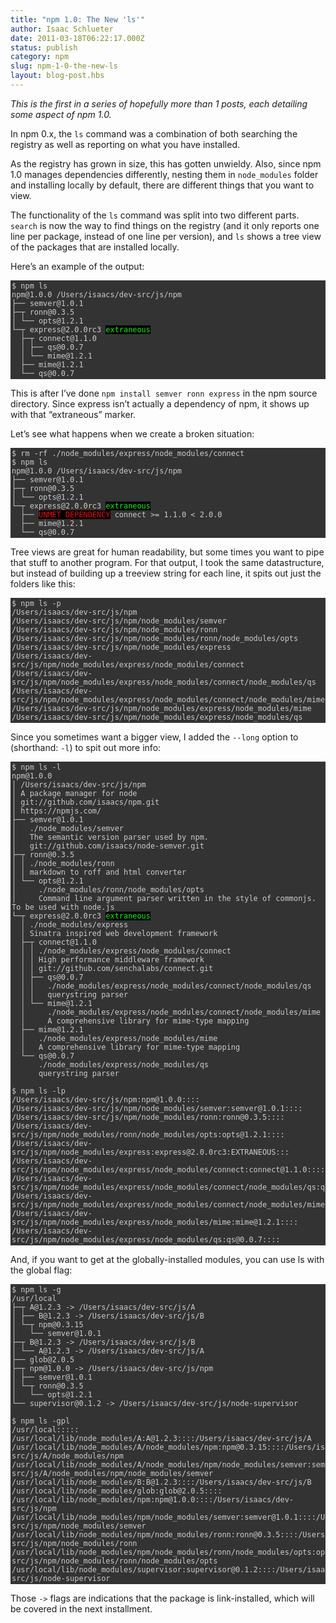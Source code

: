 ```yaml
---
title: "npm 1.0: The New 'ls'"
author: Isaac Schlueter
date: 2011-03-18T06:22:17.000Z
status: publish
category: npm
slug: npm-1-0-the-new-ls
layout: blog-post.hbs
---
```


<p><em>This is the first in a series of hopefully more than 1 posts, each detailing some aspect of npm 1.0.</em></p>

<p>In npm 0.x, the <code>ls</code> command was a combination of both searching the registry as well as reporting on what you have installed.</p>

<p>As the registry has grown in size, this has gotten unwieldy.  Also, since npm 1.0 manages dependencies differently, nesting them in <code>node_modules</code> folder and installing locally by default, there are different things that you want to view.</p>

<p>The functionality of the <code>ls</code> command was split into two different parts.  <code>search</code> is now the way to find things on the registry (and it only reports one line per package, instead of one line per version), and <code>ls</code> shows a tree view of the packages that are installed locally.</p>

<p>Here&#8217;s an example of the output:</p>

<pre style="background:#333;color:#ccc;overflow:auto;padding:2px;"><code>$ npm ls
npm@1.0.0 /Users/isaacs/dev-src/js/npm
├── semver@1.0.1 
├─┬ ronn@0.3.5 
│ └── opts@1.2.1 
└─┬ express@2.0.0rc3 <span style="background:#000;color:#0f0;">extraneous</span> 
  ├─┬ connect@1.1.0 
  │ ├── qs@0.0.7 
  │ └── mime@1.2.1 
  ├── mime@1.2.1 
  └── qs@0.0.7
</code></pre>

<p>This is after I&#8217;ve done <code>npm install semver ronn express</code> in the npm source directory.  Since express isn&#8217;t actually a dependency of npm, it shows up with that &#8220;extraneous&#8221; marker.</p>

<p>Let&#8217;s see what happens when we create a broken situation:</p>

<pre style="background:#333;color:#ccc;overflow:auto;padding:2px;"><code>$ rm -rf ./node_modules/express/node_modules/connect
$ npm ls
npm@1.0.0 /Users/isaacs/dev-src/js/npm
├── semver@1.0.1 
├─┬ ronn@0.3.5 
│ └── opts@1.2.1 
└─┬ express@2.0.0rc3 <span style="background:#000;color:#0f0;">extraneous</span> 
  ├── <span style="background:#000;color:#f00;">UNMET DEPENDENCY</span> connect &gt;= 1.1.0 &lt; 2.0.0
  ├── mime@1.2.1 
  └── qs@0.0.7
</code></pre>

<p>Tree views are great for human readability, but some times you want to pipe that stuff to another program.  For that output, I took the same datastructure, but instead of building up a treeview string for each line, it spits out just the folders like this:</p>

<pre style="background:#333;color:#ccc;overflow:auto;padding:2px;"><code>$ npm ls -p
/Users/isaacs/dev-src/js/npm
/Users/isaacs/dev-src/js/npm/node_modules/semver
/Users/isaacs/dev-src/js/npm/node_modules/ronn
/Users/isaacs/dev-src/js/npm/node_modules/ronn/node_modules/opts
/Users/isaacs/dev-src/js/npm/node_modules/express
/Users/isaacs/dev-src/js/npm/node_modules/express/node_modules/connect
/Users/isaacs/dev-src/js/npm/node_modules/express/node_modules/connect/node_modules/qs
/Users/isaacs/dev-src/js/npm/node_modules/express/node_modules/connect/node_modules/mime
/Users/isaacs/dev-src/js/npm/node_modules/express/node_modules/mime
/Users/isaacs/dev-src/js/npm/node_modules/express/node_modules/qs
</code></pre>

<p>Since you sometimes want a bigger view, I added the <code>--long</code> option to (shorthand: <code>-l</code>) to spit out more info:</p>

<pre style="background:#333;color:#ccc;overflow:auto;padding:2px;"><code>$ npm ls -l
npm@1.0.0 
│ /Users/isaacs/dev-src/js/npm
│ A package manager for node
│ git://github.com/isaacs/npm.git
│ https://npmjs.com/
├── semver@1.0.1 
│   ./node_modules/semver
│   The semantic version parser used by npm.
│   git://github.com/isaacs/node-semver.git
├─┬ ronn@0.3.5 
│ │ ./node_modules/ronn
│ │ markdown to roff and html converter
│ └── opts@1.2.1 
│     ./node_modules/ronn/node_modules/opts
│     Command line argument parser written in the style of commonjs. To be used with node.js
└─┬ express@2.0.0rc3 <span style="background:#000;color:#0f0;">extraneous</span> 
  │ ./node_modules/express
  │ Sinatra inspired web development framework
  ├─┬ connect@1.1.0 
  │ │ ./node_modules/express/node_modules/connect
  │ │ High performance middleware framework
  │ │ git://github.com/senchalabs/connect.git
  │ ├── qs@0.0.7 
  │ │   ./node_modules/express/node_modules/connect/node_modules/qs
  │ │   querystring parser
  │ └── mime@1.2.1 
  │     ./node_modules/express/node_modules/connect/node_modules/mime
  │     A comprehensive library for mime-type mapping
  ├── mime@1.2.1 
  │   ./node_modules/express/node_modules/mime
  │   A comprehensive library for mime-type mapping
  └── qs@0.0.7 
      ./node_modules/express/node_modules/qs
      querystring parser

$ npm ls -lp
/Users/isaacs/dev-src/js/npm:npm@1.0.0::::
/Users/isaacs/dev-src/js/npm/node_modules/semver:semver@1.0.1::::
/Users/isaacs/dev-src/js/npm/node_modules/ronn:ronn@0.3.5::::
/Users/isaacs/dev-src/js/npm/node_modules/ronn/node_modules/opts:opts@1.2.1::::
/Users/isaacs/dev-src/js/npm/node_modules/express:express@2.0.0rc3:EXTRANEOUS:::
/Users/isaacs/dev-src/js/npm/node_modules/express/node_modules/connect:connect@1.1.0::::
/Users/isaacs/dev-src/js/npm/node_modules/express/node_modules/connect/node_modules/qs:qs@0.0.7::::
/Users/isaacs/dev-src/js/npm/node_modules/express/node_modules/connect/node_modules/mime:mime@1.2.1::::
/Users/isaacs/dev-src/js/npm/node_modules/express/node_modules/mime:mime@1.2.1::::
/Users/isaacs/dev-src/js/npm/node_modules/express/node_modules/qs:qs@0.0.7::::
</code></pre>

<p>And, if you want to get at the globally-installed modules, you can use ls with the global flag:</p>

<pre style="background:#333;color:#ccc;overflow:auto;padding:2px;"><code>$ npm ls -g
/usr/local
├─┬ A@1.2.3 -&gt; /Users/isaacs/dev-src/js/A
│ ├── B@1.2.3 -&gt; /Users/isaacs/dev-src/js/B
│ └─┬ npm@0.3.15 
│   └── semver@1.0.1 
├─┬ B@1.2.3 -&gt; /Users/isaacs/dev-src/js/B
│ └── A@1.2.3 -&gt; /Users/isaacs/dev-src/js/A
├── glob@2.0.5 
├─┬ npm@1.0.0 -&gt; /Users/isaacs/dev-src/js/npm
│ ├── semver@1.0.1 
│ └─┬ ronn@0.3.5 
│   └── opts@1.2.1 
└── supervisor@0.1.2 -&gt; /Users/isaacs/dev-src/js/node-supervisor

$ npm ls -gpl
/usr/local:::::
/usr/local/lib/node_modules/A:A@1.2.3::::/Users/isaacs/dev-src/js/A
/usr/local/lib/node_modules/A/node_modules/npm:npm@0.3.15::::/Users/isaacs/dev-src/js/A/node_modules/npm
/usr/local/lib/node_modules/A/node_modules/npm/node_modules/semver:semver@1.0.1::::/Users/isaacs/dev-src/js/A/node_modules/npm/node_modules/semver
/usr/local/lib/node_modules/B:B@1.2.3::::/Users/isaacs/dev-src/js/B
/usr/local/lib/node_modules/glob:glob@2.0.5::::
/usr/local/lib/node_modules/npm:npm@1.0.0::::/Users/isaacs/dev-src/js/npm
/usr/local/lib/node_modules/npm/node_modules/semver:semver@1.0.1::::/Users/isaacs/dev-src/js/npm/node_modules/semver
/usr/local/lib/node_modules/npm/node_modules/ronn:ronn@0.3.5::::/Users/isaacs/dev-src/js/npm/node_modules/ronn
/usr/local/lib/node_modules/npm/node_modules/ronn/node_modules/opts:opts@1.2.1::::/Users/isaacs/dev-src/js/npm/node_modules/ronn/node_modules/opts
/usr/local/lib/node_modules/supervisor:supervisor@0.1.2::::/Users/isaacs/dev-src/js/node-supervisor
</code></pre>

<p>Those <code>-&gt;</code> flags are indications that the package is link-installed, which will be covered in the next installment.</p>
